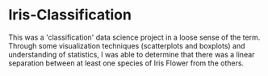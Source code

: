 # Iris-Classification
 
This was a 'classification' data science project in a loose sense of the term. Through some visualization techniques (scatterplots and boxplots) and understanding of statistics, I was able to determine that there was a linear separation between at least one species of Iris Flower from the others.
